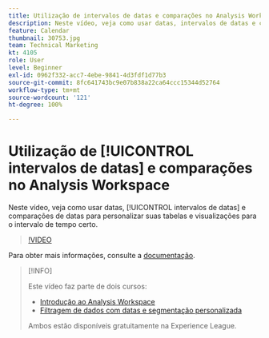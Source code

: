```yaml
---
title: Utilização de intervalos de datas e comparações no Analysis Workspace
description: Neste vídeo, veja como usar datas, intervalos de datas e comparações de datas para personalizar suas tabelas e visualizações para o intervalo de tempo certo.
feature: Calendar
thumbnail: 30753.jpg
team: Technical Marketing
kt: 4105
role: User
level: Beginner
exl-id: 0962f332-acc7-4ebe-9841-4d3fdf1d77b3
source-git-commit: 8fc641743bc9e07b838a22ca64ccc15344d52764
workflow-type: tm+mt
source-wordcount: '121'
ht-degree: 100%

---
```


# Utilização de [!UICONTROL intervalos de datas] e comparações no Analysis Workspace

Neste vídeo, veja como usar datas, [!UICONTROL intervalos de datas] e comparações de datas para personalizar suas tabelas e visualizações para o intervalo de tempo certo.

>[!VIDEO](https://video.tv.adobe.com/v/30753/?quality=12&learn=on)

Para obter mais informações, consulte a [documentação](https://experienceleague.adobe.com/docs/analytics/analyze/analysis-workspace/components/calendar-date-ranges/calendar.html?lang=pt-BR).

>[!INFO]
>
> Este vídeo faz parte de dois cursos:
> * [Introdução ao Analysis Workspace](https://experienceleague.adobe.com/?recommended=Analytics-U-1-2020.1.workspace&amp;lang=pt-BR)
> * [Filtragem de dados com datas e segmentação personalizada](https://experienceleague.adobe.com/?recommended=Analytics-U-1-2021.1.filterdata&amp;lang=pt-BR)
>
> Ambos estão disponíveis gratuitamente na Experience League.

